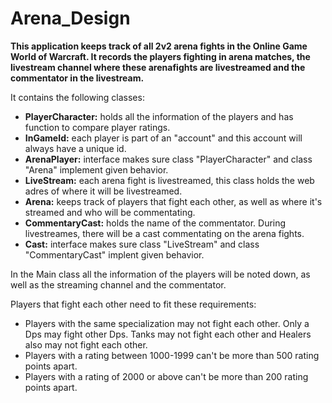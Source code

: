 # Arena_Design

**This application keeps track of all 2v2 arena fights in the Online Game World of Warcraft. 
It records the players fighting in arena matches, the livestream channel where these arenafights are livestreamed and the commentator in the livestream.**

It contains the following classes:
- **PlayerCharacter:** holds all the information of the players and has function to compare player ratings.
- **InGameId:** each player is part of an "account" and this account will always have a unique id.
- **ArenaPlayer:** interface makes sure class "PlayerCharacter" and class "Arena" implement given behavior.
- **LiveStream:** each arena fight is livestreamed, this class holds the web adres of where it will be livestreamed.
- **Arena:** keeps track of players that fight each other, as well as where it's streamed and who will be commentating.
- **CommentaryCast:** holds the name of the commentator. During livestreames, there will be a cast commentating on the arena fights. 
- **Cast:** interface makes sure class "LiveStream" and class "CommentaryCast" implent given behavior.


In the Main class all the information of the players will be noted down, as well as the streaming channel and the commentator.

Players that fight each other need to fit these requirements:
- Players with the same specialization may not fight each other. Only a Dps may fight other Dps.
Tanks may not fight each other and Healers also may not fight each other.
- Players with a rating between 1000-1999 can't be more than 500 rating points apart.
- Players with a rating of 2000 or above can't be more than 200 rating points apart.

